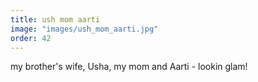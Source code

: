 ```yaml
---
title: ush mom aarti
image: "images/ush_mom_aarti.jpg"
order: 42
---
```

my brother's wife, Usha, my mom and Aarti - lookin glam!
